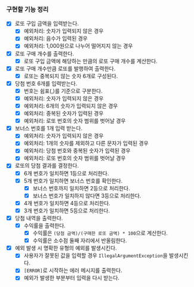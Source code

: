 ### 구현할 기능 정리

- [x] 로또 구입 금액을 입력받는다.
    - [x] 예외처리: 숫자가 입력되지 않은 경우
    - [x] 예외처리: 음수가 입력된 경우
    - [x] 예외처리: 1,000원으로 나누어 떨어지지 않는 경우
- [x] 로또 구매 개수를 출력한다.
    - [x] 로또 구입 금액에 해당하는 만큼의 로또 구매 개수를 계산한다.
- [x] 로또 구매 개수만큼 로또를 발행하여 출력한다.
    - [x] 로또는 중복되지 않는 숫자 6개로 구성된다.
- [x] 당첨 번호 6개를 입력받는다.
    - [x] 번호는 쉼표(,)를 기준으로 구분한다.
    - [x] 예외처리: 숫자가 입력되지 않은 경우
    - [x] 예외처리: 6개의 숫자가 입력되지 않은 경우
    - [x] 예외처리: 중복된 숫자가 입력된 경우
    - [x] 예외처리: 로또 번호의 숫자 범위를 벗어날 경우
- [x] 보너스 번호를 1개 입력 받는다.
    - [x] 예외처리: 숫자가 입력되지 않은 경우
    - [x] 예외처리: 1개의 숫자를 제외하고 다른 문자가 입력된 경우
    - [x] 예외처리: 당첨 번호와 중복된 숫자가 입력된 경우
    - [x] 예외처리: 로또 번호의 숫자 범위를 벗어날 경우
- [x] 로또의 당첨 결과를 결정한다.
    - [x] 6개 번호가 일치하면 1등으로 처리한다.
    - [x] 5개 번호가 일치하면 보너스 번호를 확인한다.
        - [x] 보너스 번호까지 일치하면 2등으로 처리한다.
        - [x] 보너스 번호가 일치하지 않다면 3등으로 처리한다.
    - [x] 4개 번호가 일치하면 4등으로 처리한다.
    - [x] 3개 번호가 일치하면 5등으로 처리한다.
- [x] 당첨 내역을 출력한다.
    - [x] 수익률을 출력한다.
        - [x] 수익률은 `(당첨 금액)/(구매한 로또 금액) * 100`으로 계산한다.
        - [x] 수익률은 소수점 둘째 자리에서 반올림한다.
- [x] 예외 발생 시 명확한 유형의 예외를 발생시킨다.
    - [x] 사용자가 잘못된 값을 입력할 경우 `IllegalArgumentException`을 발생시킨다.
    - [x] `[ERROR]`로 시작하는 에러 메시지를 출력한다.
    - [x] 예외가 발생한 부분부터 입력을 다시 받는다.